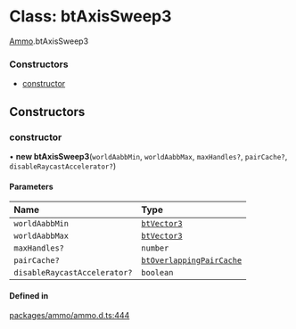 # Class: btAxisSweep3

[Ammo](../modules/Ammo.md).btAxisSweep3

### Constructors

- [constructor](Ammo.btAxisSweep3.md#constructor)

## Constructors

### constructor

• **new btAxisSweep3**(`worldAabbMin`, `worldAabbMax`, `maxHandles?`, `pairCache?`, `disableRaycastAccelerator?`)

#### Parameters

| Name | Type |
| :------ | :------ |
| `worldAabbMin` | [`btVector3`](Ammo.btVector3.md) |
| `worldAabbMax` | [`btVector3`](Ammo.btVector3.md) |
| `maxHandles?` | `number` |
| `pairCache?` | [`btOverlappingPairCache`](Ammo.btOverlappingPairCache.md) |
| `disableRaycastAccelerator?` | `boolean` |

#### Defined in

[packages/ammo/ammo.d.ts:444](https://github.com/Orillusion/orillusion/blob/main/packages/ammo/ammo.d.ts#L444)
